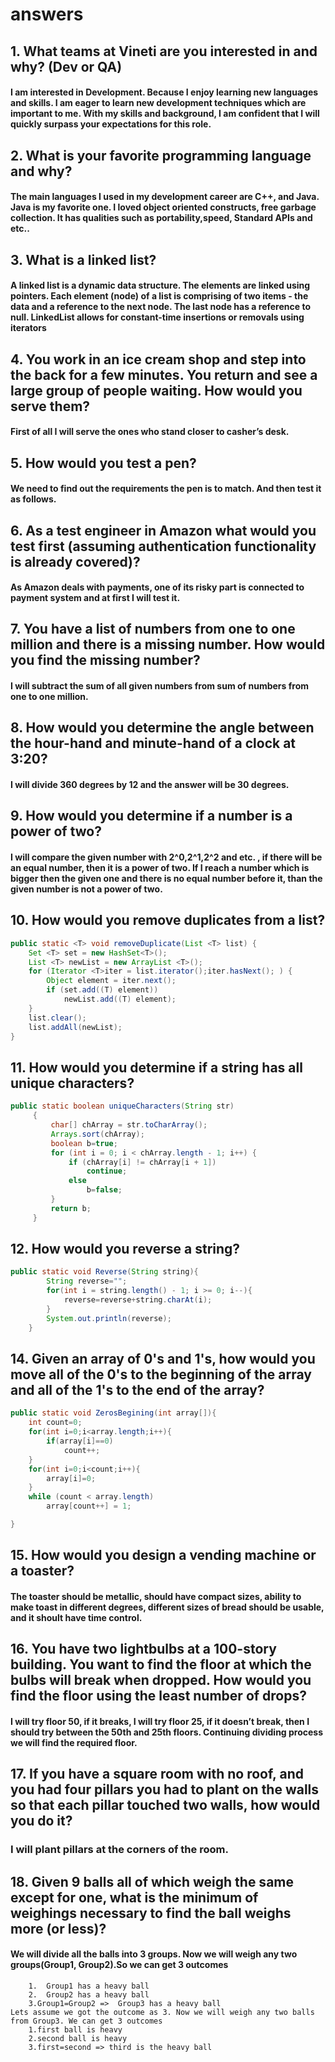 # answers
## **1.** What teams at Vineti are you interested in and why? (Dev or QA)
   ####    I am interested in Development. Because I enjoy learning new languages and skills. I am eager to learn new development  techniques which are important to me. With my skills and background, I am confident that I will quickly surpass your expectations for this role. 

## **2.** What is your favorite programming language and why?
  #### The main languages I used in my development career  are  C++, and Java. Java is my favorite one. I loved object oriented constructs, free garbage collection. It  has qualities such as  portability,speed, Standard APIs and etc..

## **3.** What is a linked list?
#### A linked list is a dynamic data structure. The elements are linked using pointers. Each element (node) of a list is comprising of two items - the data and a reference to the next node. The last node has a reference to null. LinkedList allows for constant-time insertions or removals using iterators

## **4.** You work in an ice cream shop and step into the back for a few minutes. You return and see a large group of people waiting. How would you serve them?
#### First of all I will serve the ones who stand closer to casher’s desk.

## **5.** How would you test a pen?
#### We need to find out the requirements the pen is to match. And then test it as follows.

## **6.** As a test engineer in Amazon what would you test first (assuming authentication functionality is already covered)?
#### As Amazon deals with payments, one of its risky part is connected to payment system and at first I will test it. 

## **7.** You have a list of numbers from one to one million and there is a missing number. How would you find the missing number?
#### I will subtract the sum of all given numbers from sum of numbers from one to one million. 

## **8.** How would you determine the angle between the hour-hand and minute-hand of a clock at 3:20?
#### I will divide 360 degrees by 12 and the answer will be 30 degrees. 

## **9.** How would you determine if a number is a power of two?
#### I will compare the given number with 2^0,2^1,2^2 and etc. , if there will be an equal number, then it is a power of two. If I reach a number which is bigger then the given one and there is no equal number before it, than the given number is not a power of two. 

## **10.** How would you remove duplicates from a list?
```java
public static <T> void removeDuplicate(List <T> list) {
    Set <T> set = new HashSet<T>();
    List <T> newList = new ArrayList <T>();
    for (Iterator <T>iter = list.iterator();iter.hasNext(); ) {
        Object element = iter.next();
        if (set.add((T) element))
            newList.add((T) element);
    }
    list.clear();
    list.addAll(newList);
} 
 ``` 

## **11.** How would you determine if a string has all unique characters?
 ```java
 public static boolean uniqueCharacters(String str)
      {
          char[] chArray = str.toCharArray();
          Arrays.sort(chArray);
          boolean b=true;
          for (int i = 0; i < chArray.length - 1; i++) {
              if (chArray[i] != chArray[i + 1])
                  continue;
              else
                  b=false;
          }
          return b;
      }
```
 
 ## **12.** How would you reverse a string?
```java
public static void Reverse(String string){
        String reverse="";
        for(int i = string.length() - 1; i >= 0; i--){
            reverse=reverse+string.charAt(i);
        }
        System.out.println(reverse);
    }
```

## **14.** Given an array of 0's and 1's, how would you move all of the 0's to the beginning of the array and all of the 1's to the end of the array?
```java
public static void ZerosBegining(int array[]){
    int count=0;
    for(int i=0;i<array.length;i++){
        if(array[i]==0)
            count++;
    }
    for(int i=0;i<count;i++){
        array[i]=0;
    }
    while (count < array.length)
        array[count++] = 1;

}
```
## **15.** How would you design a vending machine or a toaster?
#### The toaster should be metallic, should have compact sizes, ability to make toast in different degrees,  different sizes of bread should be usable, and it shoult have time control. 

## **16.** You have two lightbulbs at a 100-story building. You want to find the floor at which the bulbs will break when dropped. How would you find the floor using the least number of drops?
#### I will try floor 50, if it breaks, I will try floor 25, if it doesn’t break, then I should try between the 50th and 25th floors. Continuing dividing process we will find the required floor.

## **17.**  If you have a square room with no roof, and you had four pillars you had to plant on the walls so that each pillar touched two walls, how would you do it?
### I will plant pillars at the corners of the room.

## **18.** Given 9 balls all of which weigh the same except for one, what is the minimum of weighings necessary to find the ball weighs more (or less)?
#### We will divide all the balls into 3 groups. Now we will weigh any two groups(Group1, Group2).So we can get 3 outcomes
        1.  Group1 has a heavy ball
        2.  Group2 has a heavy ball
        3.Group1=Group2 =>  Group3 has a heavy ball  
    Lets assume we got the outcome as 3. Now we will weigh any two balls from Group3. We can get 3 outcomes
        1.first ball is heavy 
        2.second ball is heavy
        3.first=second => third is the heavy ball


